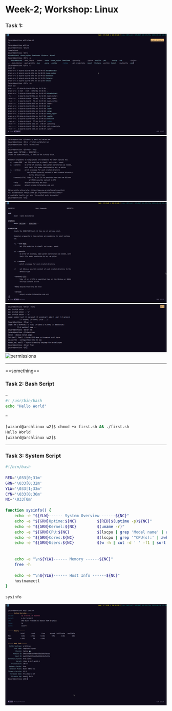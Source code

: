# Week-2; Workshop: Linux 

### Task 1:
![followAlong](assets/followAlong.png)
![followAlongAndLilHelp](assets/followAlong_HelpPartly.png)
![man](assets/man.png)
![help](assets/help.png)
![permissions](assets/permissions.png)

---

==something==

### Task 2: Bash Script

```bash
~
#! /usr/bin/bash
echo "Hello World"
```

```bash
~

[wizard@archlinux w2]$ chmod +x first.sh && ./first.sh
Hello World
[wizard@archlinux w2]$
```
---

### Task 3: System Script

```bash
#!/bin/bash

RED='\033[0;31m'
GRN='\033[0;32m'
YLW='\033[1;33m'
CYN='\033[0;36m'
NC='\033[0m'

function sysinfo() {
    echo -e "${YLW}------ System Overview ------${NC}"
    echo -e "${GRN}Uptime:${NC}         ${RED}$(uptime -p)${NC}"
    echo -e "${GRN}Kernel:${NC}         $(uname -r)"
    echo -e "${GRN}CPU:${NC}            $(lscpu | grep 'Model name' | awk -F: '{print $2}' | sed 's/^ *//')"
    echo -e "${GRN}Cores:${NC}          $(lscpu | grep '^CPU(s):' | awk -F: '{print $2}' | sed 's/^ *//')"
    echo -e "${GRN}Users:${NC}          $(w -h | cut -d ' ' -f1 | sort | uniq | paste -sd ', ')"


    echo -e "\n${YLW}------ Memory ------${NC}"
    free -h

    echo -e "\n${YLW}------ Host Info ------${NC}"
    hostnamectl
}

sysinfo
```

![output](assets/output.png)
